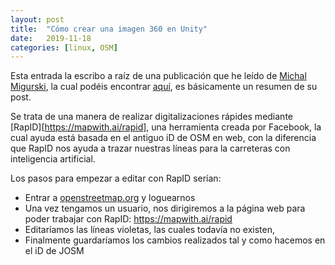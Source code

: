 ```yaml
---
layout: post
title:  "Cómo crear una imagen 360 en Unity"
date:   2019-11-18
categories: [linux, OSM]
---
```


Esta entrada la escribo a raíz de una publicación que he leído de [Michal Migurski](https://medium.com/@michalmigurski), la cual podéis encontrar [aquí](https://medium.com/@michalmigurski/mapping-remote-roads-with-openstreetmap-rapid-and-qgis-bfee74f14ae0), es básicamente un resumen de su post.

Se trata de una manera de realizar digitalizaciones rápides mediante [RapID][https://mapwith.ai/rapid], una herramienta creada por Facebook, la cual ayuda está basada en el antiguo iD de OSM en web, con la diferencia que RapID nos ayuda a trazar nuestras líneas para la carreteras con inteligencia artificial.


Los pasos para empezar a editar con RapID serían:

+ Entrar a [openstreetmap.org](https://www.openstreetmap.org/#map=16/38.6203/-0.1317) y loguearnos
+ Una vez tengamos un usuario, nos dirigiremos a la página web para poder trabajar con RapID: https://mapwith.ai/rapid
+ Editaríamos las líneas violetas, las cuales todavía no existen,
+ Finalmente guardaríamos los cambios realizados tal y como hacemos en el iD de JOSM
